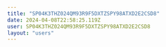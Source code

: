 ```yaml
---
title: "SP04K3THZ024QM93R9F5DXTZSPY98ATXD2E2CSD8"
date: 2024-04-08T22:58:25.119Z
user: SP04K3THZ024QM93R9F5DXTZSPY98ATXD2E2CSD8
layout: "users"
---
```

    